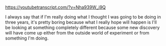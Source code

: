 https://youtubetranscript.com/?v=Nha939W_i9Q

 I always say that if I'm really doing what I thought I was going to be doing in three years, it's pretty boring because what I really hope will happen is I'll be looking at something completely different because some new discovery will have come up either from the outside world of experiment or from something I'm doing.